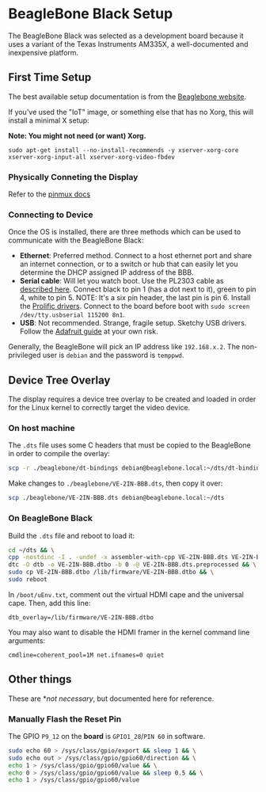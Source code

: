 # BeagleBone Black Setup

The BeagleBone Black was selected as a development board because it uses a variant of the Texas Instruments AM335X, a well-documented and inexpensive platform.

## First Time Setup

The best available setup documentation is from the [Beaglebone website](http://beagleboard.org/getting-started).

If you've used the "IoT" image, or something else that has no Xorg, this will install a minimal X setup:

**Note: You might not need (or want) Xorg.**

```
sudo apt-get install --no-install-recommends -y xserver-xorg-core xserver-xorg-input-all xserver-xorg-video-fbdev
```

### Physically Conneting the Display

Refer to the [pinmux docs](./docs/Pinmux.md)

### Connecting to Device

Once the OS is installed, there are three methods which can be used to communicate with the BeagleBone Black:

- **Ethernet**:
  Preferred method. Connect to a host ethernet port and share an internet connection, or to a switch or hub that can easily let you determine the DHCP assigned IP address of the BBB.
- **Serial cable**:
  Will let you watch boot. Use the PL2303 cable as [described here](https://elinux.org/Beagleboard:BeagleBone_Black_Serial#Adafruit_4_Pin_Cable_.28PL2303.29). Connect black to pin 1 (has a dot next to it), green to pin 4, white to pin 5. NOTE: It's a six pin header, the last pin is pin 6. Install the [Prolific drivers](http://www.prolific.com.tw/us/showproduct.aspx?p_id=229&pcid=41). Connect to the board before boot with `sudo screen /dev/tty.usbserial 115200 8n1`.
- **USB**:
  Not recommended. Strange, fragile setup. Sketchy USB drivers. Follow the [Adafruit guide](https://learn.adafruit.com/ssh-to-beaglebone-black-over-usb/overview) at your own risk.

Generally, the BeagleBone will pick an IP address like `192.168.x.2`. The non-privileged user is `debian` and the password is `temppwd`.

## Device Tree Overlay

The display requires a device tree overlay to be created and loaded in order for the Linux kernel to correctly target the video device.

### On host machine

The `.dts` file uses some C headers that must be copied to the BeagleBone in order to compile the overlay:

```sh
scp -r ./beaglebone/dt-bindings debian@beaglebone.local:~/dts/dt-bindings
```

Make changes to `./beaglebone/VE-2IN-BBB.dts`, then copy it over:

```sh
scp ./beaglebone/VE-2IN-BBB.dts debian@beaglebone.local:~/dts
```

### On BeagleBone Black

Build the `.dts` file and reboot to load it:

```sh
cd ~/dts && \
cpp -nostdinc -I . -undef -x assembler-with-cpp VE-2IN-BBB.dts VE-2IN-BBB.dts.preprocessed && \
dtc -O dtb -o VE-2IN-BBB.dtbo -b 0 -@ VE-2IN-BBB.dts.preprocessed && \
sudo cp VE-2IN-BBB.dtbo /lib/firmware/VE-2IN-BBB.dtbo && \
sudo reboot
```

In `/boot/uEnv.txt`, comment out the virtual HDMI cape and the universal cape. Then, add this line:

```
dtb_overlay=/lib/firmware/VE-2IN-BBB.dtbo
```

You may also want to disable the HDMI framer in the kernel command line arguments:

```
cmdline=coherent_pool=1M net.ifnames=0 quiet
```

## Other things

These are \*_not necessary_, but documented here for reference.

### Manually Flash the Reset Pin

The GPIO `P9_12` on the **board** is `GPIO1_28`/`PIN 60` in software.

```sh
sudo echo 60 > /sys/class/gpio/export && sleep 1 && \
sudo echo out > /sys/class/gpio/gpio60/direction && \
echo 1 > /sys/class/gpio/gpio60/value && \
echo 0 > /sys/class/gpio/gpio60/value && sleep 0.5 && \
echo 1 > /sys/class/gpio/gpio60/value
```
